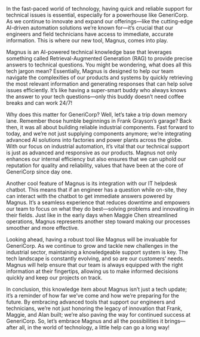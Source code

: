In the fast-paced world of technology, having quick and reliable support for technical issues is essential, especially for a powerhouse like GeneriCorp. As we continue to innovate and expand our offerings—like the cutting-edge AI-driven automation solutions we’re known for—it’s crucial that our engineers and field technicians have access to immediate, accurate information. This is where our new tool, Magnus, comes into play. 

Magnus is an AI-powered technical knowledge base that leverages something called Retrieval-Augmented Generation (RAG) to provide precise answers to technical questions. You might be wondering, what does all this tech jargon mean? Essentially, Magnus is designed to help our team navigate the complexities of our products and systems by quickly retrieving the most relevant information and generating responses that can help solve issues efficiently. It’s like having a super-smart buddy who always knows the answer to your tech questions—only this buddy doesn’t need coffee breaks and can work 24/7!

Why does this matter for GeneriCorp? Well, let’s take a trip down memory lane. Remember those humble beginnings in Frank Grayson’s garage? Back then, it was all about building reliable industrial components. Fast forward to today, and we’re not just supplying components anymore; we’re integrating advanced AI solutions into factories and power plants across the globe. With our focus on industrial automation, it’s vital that our technical support is just as advanced and responsive as our products. Magnus not only enhances our internal efficiency but also ensures that we can uphold our reputation for quality and reliability, values that have been at the core of GeneriCorp since day one.

Another cool feature of Magnus is its integration with our IT helpdesk chatbot. This means that if an engineer has a question while on-site, they can interact with the chatbot to get immediate answers powered by Magnus. It’s a seamless experience that reduces downtime and empowers our team to focus on what they do best—solving problems and innovating in their fields. Just like in the early days when Maggie Chen streamlined operations, Magnus represents another step toward making our processes smoother and more effective.

Looking ahead, having a robust tool like Magnus will be invaluable for GeneriCorp. As we continue to grow and tackle new challenges in the industrial sector, maintaining a knowledgeable support system is key. The tech landscape is constantly evolving, and so are our customers’ needs. Magnus will help ensure that our team is always equipped with the right information at their fingertips, allowing us to make informed decisions quickly and keep our projects on track.

In conclusion, this knowledge item about Magnus isn’t just a tech update; it’s a reminder of how far we’ve come and how we’re preparing for the future. By embracing advanced tools that support our engineers and technicians, we’re not just honoring the legacy of innovation that Frank, Maggie, and Alan built; we’re also paving the way for continued success at GeneriCorp. So, let’s embrace Magnus and all the possibilities it brings—after all, in the world of technology, a little help can go a long way!
